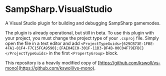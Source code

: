 # SampSharp.VisualStudio

A Visual Studio plugin for building and debugging SampSharp gamemodes.

The plugin is already operational, but still in beta. To use this plugin with your project, you must
change the project type of your `.csproj` file. Simply open the file in a text editor and add
`<ProjectTypeGuids>{629CB73E-1FBE-4FA1-81F4-F7C15FCA9590};{FAE04EC0-301F-11D3-BF4B-00C04F79EFBC}</ProjectTypeGuids>`
in the first `<PropertyGroup>` block.

This repository is a heavily modified copy of [https://github.com/kswoll/vs-mono](https://github.com/kswoll/vs-mono).